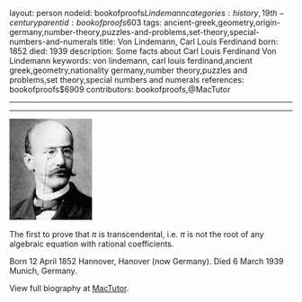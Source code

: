 layout: person
nodeid: bookofproofs$Lindemann
categories: history,19th-century
parentid: bookofproofs$603
tags: ancient-greek,geometry,origin-germany,number-theory,puzzles-and-problems,set-theory,special-numbers-and-numerals
title: Von Lindemann, Carl Louis Ferdinand
born: 1852
died: 1939
description: Some facts about Carl Louis Ferdinand Von Lindemann
keywords: von lindemann, carl louis ferdinand,ancient greek,geometry,nationality germany,number theory,puzzles and problems,set theory,special numbers and numerals
references: bookofproofs$6909
contributors: bookofproofs,@MacTutor

---


---

![Lindemann.jpg](https://github.com/bookofproofs/bookofproofs.github.io/blob/main/_sources/_assets/images/portraits/Lindemann.jpg?raw=true)

The first to prove that $\pi$ is transcendental, i.e. $\pi$ is not the root of any algebraic equation with rational coefficients.

Born 12 April 1852 Hannover, Hanover (now Germany). Died 6 March 1939 Munich, Germany.


View full biography at [MacTutor](https://mathshistory.st-andrews.ac.uk/Biographies/Lindemann/).